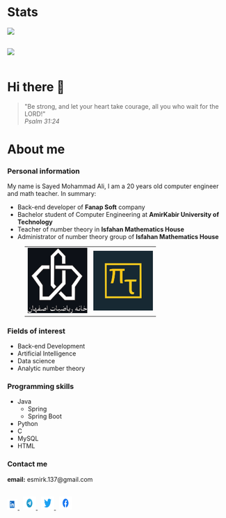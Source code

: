 <h1> Stats </h1>
<table>
    <img src="https://github-readme-stats.vercel.app/api?username=MmdSparrow&show_icons=true&title_color=&icon_color=FFD700&text_color=daf7dc&bg_color=070c20"/>
</table>
<table>
    <img src="https://github-readme-stats.vercel.app/api/top-langs/?username=MmdSparrow&layout=compact&show_icons=true&title_color=&icon_color=FFD700&text_color=daf7dc&bg_color=070c20"/>
</table>

<h1> Hi there 👋 </h1>

<blockquote >
"Be strong, and let your heart take courage, all you who wait for the LORD!" <br>
<em>Psalm 31:24</em>
</blockquote> 

<h1>About me</h1>
<h3> Personal information </h3>
My name is Sayed Mohammad Ali, I am a 20 years old computer engineer and math teacher. In summary:

<ul>
<li> Back-end developer of <strong>Fanap Soft</strong> company </li>
<li> Bachelor student of Computer Engineering at <strong>AmirKabir University of Technology</strong> </li>
<li> Teacher of number theory in <strong>Isfahan Mathematics House</strong> </li>
<li> Administrator of number theory group of <strong>Isfahan Mathematics House</strong> </li>
</ul>


<figure class="half">
  <table>
    <tr>
      <td>
        <img src="static/IMH_bg.png" alt="Isfahan Mathematics House" width="137" height="150"> 
      </td>
      <td>
        <img src="static/NT.jpg" alt="Number Theory" width="137" height="137">
      </td>
    </tr>
  </table>
</figure>


<h3> Fields of interest </h3>
<ul>
<li> Back-end Development </li>
<li> Artificial Intelligence </li>
<li> Data science </li>
<li> Analytic number theory</li>
</ul>

<h3> Programming skills </h3>
<ul>
  <li>Java
  <ul>
    <li>Spring</li>
    <li>Spring Boot</li>
  </ul>
  </li>
  <li>Python</li>
  <li>C</li>
  <li>MySQL</li>
  <li>HTML</li>
</ul>

<h3> Contact me</h3>
<strong>email:</strong> esmirk.137@gmail.com <br>
<br>

<a href="https://linkedin.com/in/sayed-mohammad-ali-mirkazemi-816a9b222"> <img src="static/linkedin.svg" alt="LinkedIn" width="24" height="24"> </a>
&nbsp;
<a href="https://t.me/mmd_sparrow_137"> <img src="static/telegram.svg" alt="Telegram" width="30" height="30"> </a>
&nbsp;
<a href="https://twitter.com/MmdSparrow317?t=ROjVfTPcIoe2haI_ycnOoQ&s=08"> <img src="static/twitter.svg" alt="Twitter" width="30" height="30"> </a>
&nbsp;
<a href="https://github.com/MmdSparrow"> <img src="static/facebook.svg" alt="Facebook" width="30" height="30"> </a>
